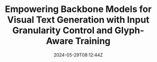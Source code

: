 ---
title: "Empowering Backbone Models for Visual Text Generation with Input Granularity Control and Glyph-Aware Training"
authors:
- Wenbo Li
- Guohao Li
- Zhibin Lan
- Xue Xu
- Wanru Zhuang
- Jiachen Liu
- Xinyan Xiao
- Jinsong Su
author_notes:
- 
- 
- 
- 
- 
- 
- 
- "通讯作者"
date: "2024-05-29T08:12:44Z"
publishDate: "2025-05-29T08:12:44Z"
publication_types: [direction2]
publication: "**In Proc. of EMNLP 2024.** (CCF-B类)"
---